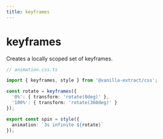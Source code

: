 ```yaml
---
title: keyframes
---
```


# keyframes

Creates a locally scoped set of keyframes.

```ts compiled
// animation.css.ts

import { keyframes, style } from '@vanilla-extract/css';

const rotate = keyframes({
  '0%': { transform: 'rotate(0deg)' },
  '100%': { transform: 'rotate(360deg)' }
});

export const spin = style({
  animation: `3s infinite ${rotate}`
});
```
